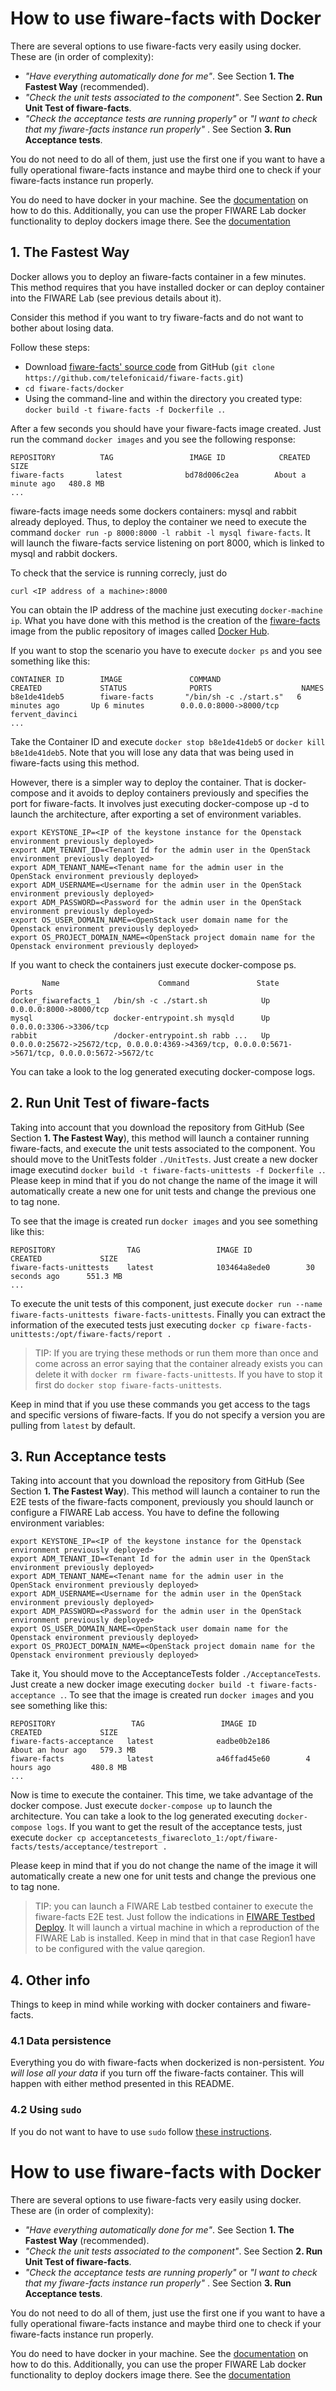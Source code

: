 
# How to use fiware-facts with Docker

There are several options to use fiware-facts very easily using docker. These are (in order of complexity):

- _"Have everything automatically done for me"_. See Section **1. The Fastest Way** (recommended).
- _"Check the unit tests associated to the component"_. See Section **2. Run Unit Test of fiware-facts**.
- _"Check the acceptance tests are running properly"_ or _"I want to check that my fiware-facts instance run properly"_ . See Section **3. Run Acceptance tests**.

You do not need to do all of them, just use the first one if you want to have a fully operational fiware-facts instance and maybe third one to check if your fiware-facts instance run properly.

You do need to have docker in your machine. See the [documentation](https://docs.docker.com/installation/) on how to do this. Additionally, you can use the proper FIWARE Lab docker functionality to deploy dockers image there. See the [documentation](https://docs.docker.com/installation/)

## 1. The Fastest Way

Docker allows you to deploy an fiware-facts container in a few minutes. This method requires that you have installed docker or can deploy container into the FIWARE Lab (see previous details about it).

Consider this method if you want to try fiware-facts and do not want to bother about losing data.

Follow these steps:

- Download [fiware-facts' source code](https://github.com/telefonicaid/fiware-facts) from GitHub (`git clone https://github.com/telefonicaid/fiware-facts.git`)
- `cd fiware-facts/docker`
- Using the command-line and within the directory you created type: `docker build -t fiware-facts -f Dockerfile .`.

After a few seconds you should have your fiware-facts image created. Just run the command `docker images` and you see the following response:

    REPOSITORY          TAG                 IMAGE ID            CREATED              SIZE
    fiware-facts       latest              bd78d006c2ea        About a minute ago   480.8 MB
    ...

fiware-facts image needs some dockers containers: mysql and rabbit already deployed. Thus, to deploy the container we need to execute the command `docker run -p 8000:8000 -l rabbit -l mysql fiware-facts`.
It will launch the fiware-facts service listening on port 8000, which is linked to mysql and rabbit dockers.

To check that the service is running correcly, just do

	curl <IP address of a machine>:8000

You can obtain the IP address of the machine just executing `docker-machine ip`. What you have done with this method is the creation of the [fiware-facts](https://hub.docker.com/r/fiware/bosun-cloto/)
image from the public repository of images called [Docker Hub](https://hub.docker.com/).

If you want to stop the scenario you have to execute `docker ps` and you see something like this:

    CONTAINER ID        IMAGE               COMMAND                  CREATED             STATUS              PORTS                    NAMES
    b8e1de41deb5        fiware-facts       "/bin/sh -c ./start.s"   6 minutes ago       Up 6 minutes        0.0.0.0:8000->8000/tcp   fervent_davinci
    ...

Take the Container ID and execute `docker stop b8e1de41deb5` or `docker kill b8e1de41deb5`. Note that you will lose any data that was being used in fiware-facts using this method.

However, there is a simpler way to deploy the container. That is docker-compose and it avoids to deploy containers previously and specifies the port for fiware-facts.
It involves just executing docker-compose up -d to launch the architecture, after exporting a set of environment variables.

    export KEYSTONE_IP=<IP of the keystone instance for the Openstack environment previously deployed>
    export ADM_TENANT_ID=<Tenant Id for the admin user in the OpenStack environment previously deployed>
    export ADM_TENANT_NAME=<Tenant name for the admin user in the OpenStack environment previously deployed>
    export ADM_USERNAME=<Username for the admin user in the OpenStack environment previously deployed>
    export ADM_PASSWORD=<Password for the admin user in the OpenStack environment previously deployed>
    export OS_USER_DOMAIN_NAME=<OpenStack user domain name for the Openstack environment previously deployed>
    export OS_PROJECT_DOMAIN_NAME=<OpenStack project domain name for the Openstack environment previously deployed>



If you want to check the containers just execute docker-compose ps.

           Name                      Command               State                                            Ports
    docker_fiwarefacts_1   /bin/sh -c ./start.sh            Up      0.0.0.0:8000->8000/tcp
    mysql                  docker-entrypoint.sh mysqld      Up      0.0.0.0:3306->3306/tcp
    rabbit                 /docker-entrypoint.sh rabb ...   Up      0.0.0.0:25672->25672/tcp, 0.0.0.0:4369->4369/tcp, 0.0.0.0:5671->5671/tcp, 0.0.0.0:5672->5672/tc

You can take a look to the log generated executing docker-compose logs.


## 2. Run Unit Test of fiware-facts

Taking into account that you download the repository from GitHub (See Section **1. The Fastest Way**), this method will launch a container running fiware-facts, and execute the unit tests associated to the component. You should move to the UnitTests folder `./UnitTests`. Just create a new docker image executind `docker build -t fiware-facts-unittests -f Dockerfile .`. Please keep in mind that if you do not change the name of the image it will automatically create a new one for unit tests and change the previous one to tag none.

To see that the image is created run `docker images` and you see something like this:

    REPOSITORY                TAG                 IMAGE ID            CREATED             SIZE
    fiware-facts-unittests    latest              103464a8ede0        30 seconds ago      551.3 MB
    ...

To execute the unit tests of this component, just execute `docker run --name fiware-facts-unittests fiware-facts-unittests`. Finally you can extract the information of the executed tests
just executing `docker cp fiware-facts-unittests:/opt/fiware-facts/report .`


> TIP: If you are trying these methods or run them more than once and come across an error saying that the container already exists you can delete it with `docker rm fiware-facts-unittests`.
If you have to stop it first do `docker stop fiware-facts-unittests`.

Keep in mind that if you use these commands you get access to the tags and specific versions of fiware-facts. If you do not specify a version you are pulling from `latest` by default.


## 3. Run Acceptance tests

Taking into account that you download the repository from GitHub (See Section **1. The Fastest Way**). This method will launch a container to run the E2E tests of the fiware-facts component, previously you should launch or configure a FIWARE Lab access. You have to define the following environment variables:

    export KEYSTONE_IP=<IP of the keystone instance for the Openstack environment previously deployed>
    export ADM_TENANT_ID=<Tenant Id for the admin user in the OpenStack environment previously deployed>
    export ADM_TENANT_NAME=<Tenant name for the admin user in the OpenStack environment previously deployed>
    export ADM_USERNAME=<Username for the admin user in the OpenStack environment previously deployed>
    export ADM_PASSWORD=<Password for the admin user in the OpenStack environment previously deployed>
    export OS_USER_DOMAIN_NAME=<OpenStack user domain name for the Openstack environment previously deployed>
    export OS_PROJECT_DOMAIN_NAME=<OpenStack project domain name for the Openstack environment previously deployed>

Take it, You should move to the AcceptanceTests folder `./AcceptanceTests`. Just create a new docker image executing `docker build -t fiware-facts-acceptance .`. To see that the image is created run `docker images` and you see something like this:

    REPOSITORY                 TAG                 IMAGE ID            CREATED             SIZE
    fiware-facts-acceptance   latest              eadbe0b2e186        About an hour ago   579.3 MB
    fiware-facts              latest              a46ffad45e60        4 hours ago         480.8 MB
    ...

Now is time to execute the container. This time, we take advantage of the docker compose. Just execute `docker-compose up`
to launch the architecture. You can take a look to the log generated executing `docker-compose logs`. If you want to get
the result of the acceptance tests, just execute `docker cp acceptancetests_fiwarecloto_1:/opt/fiware-facts/tests/acceptance/testreport .`

Please keep in mind that if you do not change the name of the image it will automatically create a new one for unit tests and change the previous one to tag none.

> TIP: you can launch a FIWARE Lab testbed container to execute the fiware-facts E2E test. Just follow the indications in [FIWARE Testbed Deploy](https://hub.docker.com/r/fiware/testbed-deploy/). It will launch a virtual machine in which a reproduction of the FIWARE Lab is installed. Keep in mind that in that case Region1 have to be configured with the value qaregion.

## 4. Other info

Things to keep in mind while working with docker containers and fiware-facts.

### 4.1 Data persistence
Everything you do with fiware-facts when dockerized is non-persistent. *You will lose all your data* if you turn off the fiware-facts container. This will happen with either method presented in this README.

### 4.2 Using `sudo`

If you do not want to have to use `sudo` follow [these instructions](http://askubuntu.com/questions/477551/how-can-i-use-docker-without-sudo).
  
# How to use fiware-facts with Docker

There are several options to use fiware-facts very easily using docker. These are (in order of complexity):

- _"Have everything automatically done for me"_. See Section **1. The Fastest Way** (recommended).
- _"Check the unit tests associated to the component"_. See Section **2. Run Unit Test of fiware-facts**.
- _"Check the acceptance tests are running properly"_ or _"I want to check that my fiware-facts instance run properly"_ . See Section **3. Run Acceptance tests**.

You do not need to do all of them, just use the first one if you want to have a fully operational fiware-facts instance and maybe third one to check if your fiware-facts instance run properly.

You do need to have docker in your machine. See the [documentation](https://docs.docker.com/installation/) on how to do this. Additionally, you can use the proper FIWARE Lab docker functionality to deploy dockers image there. See the [documentation](https://docs.docker.com/installation/)
